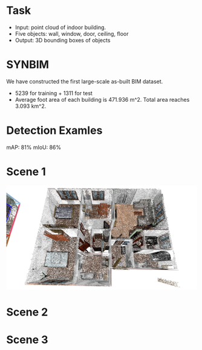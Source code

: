 # Task
* Input: point cloud of indoor building. 
* Five objects: wall, window, door, ceiling, floor
* Output: 3D bounding boxes of objects

# SYNBIM
We have constructed the first large-scale as-built BIM dataset.
* 5239 for training + 1311 for test
* Average foot area of each building is 471.936 m^2. Total area reaches 3.093 km^2.

# Detection Examles    
mAP: 81%
mIoU: 86%

# Scene 1
![Pcl1](./detect_res/1/pcl1.png)
# Scene 2
# Scene 3

